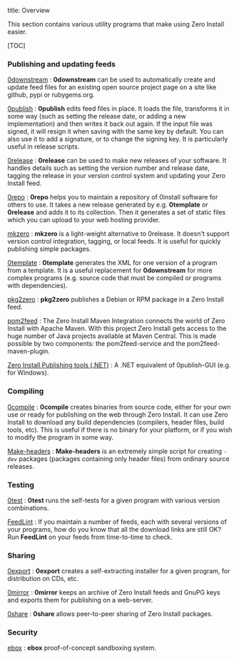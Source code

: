 title: Overview

This section contains various utility programs that make using Zero Install easier.

[TOC]

### Publishing and updating feeds

[0downstream](http://gfxmonk.net/dist/0install/0downstream.xml)
: **0downstream** can be used to automatically create and update feed files for an existing open source project page on a site like github, pypi or rubygems.org.

[0publish](0publish.md)
: **0publish** edits feed files in place. It loads the file, transforms it in some way (such as setting the release date, or adding a new implementation) and then writes it back out again. If the input file was signed, it will resign it when saving with the same key by default. You can also use it to add a signature, or to change the signing key. It is particularly useful in release scripts.

[0release](0release/index.md)
: **0release** can be used to make new releases of your software. It handles details such as setting the version number and release date, tagging the release in your version control system and updating your Zero Install feed.

[0repo](0repo.md)
: **0repo** helps you to maintain a repository of 0install software for others to use. It takes a new release generated by e.g. **0template** or **0release** and adds it to its collection. Then it generates a set of static files which you can upload to your web hosting provider.

[mkzero](http://gfxmonk.net/dist/0install/mkzero.xml)
: **mkzero** is a light-weight alternative to 0release. It doesn't support version control integration, tagging, or local feeds. It is useful for quickly publishing simple packages.

[0template](0template.md)
: **0template** generates the XML for one version of a program from a template. It is a useful replacement for **0downstream** for more complex programs (e.g. source code that must be compiled or programs with dependencies).

[pkg2zero](pkg2zero.md)
: **pkg2zero** publishes a Debian or RPM package in a Zero Install feed.

[pom2feed](https://github.com/0install/pom2feed)
: The Zero Install Maven Integration connects the world of Zero Install with Apache Maven. With this project Zero Install gets access to the huge number of Java projects available at Maven Central. This is made possible by two components: the pom2feed-service and the pom2feed-maven-plugin.

[Zero Install Publishing tools (.NET)](http://0install.de/docs/publishing/tools/)
: A .NET equivalent of 0publish-GUI (e.g. for Windows).

### Compiling

[0compile](0compile/index.md)
: **0compile** creates binaries from source code, either for your own use or ready for publishing on the web through Zero Install. It can use Zero Install to download any build dependencies (compilers, header files, build tools, etc). This is useful if there is no binary for your platform, or if you wish to modify the program in some way.

[Make-headers](make-headers.md)
: **Make-headers** is an extremely simple script for creating `-dev` packages (packages containing only header files) from ordinary source releases.

### Testing

[0test](0test.md)
: **0test** runs the self-tests for a given program with various version combinations.

[FeedLint](feedlint.md)
: If you maintain a number of feeds, each with several versions of your programs, how do you know that all the download links are still OK? Run **FeedLint** on your feeds from time-to-time to check.

### Sharing

[0export](0export.md)
: **0export** creates a self-extracting installer for a given program, for distribution on CDs, etc.

[0mirror](0mirror.md)
: **0mirror** keeps an archive of Zero Install feeds and GnuPG keys and exports them for publishing on a web-server.

[0share](0share.md)
: **0share** allows peer-to-peer sharing of Zero Install packages.

### Security

[ebox](ebox.md)
: **ebox** proof-of-concept sandboxing system.
